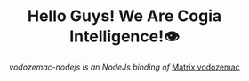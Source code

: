 <h1 align="center">Hello Guys! We Are Cogia Intelligence!👁️</h1>

<div align="center">
    <i>vodozemac-nodejs is an NodeJs binding  of</i>
    <a href="https://github.com/matrix-org/vodozemac/releases">
        <a href="https://github.com/matrix-org/vodozemac/">Matrix vodozemac</a>
    <br/>
</div>


